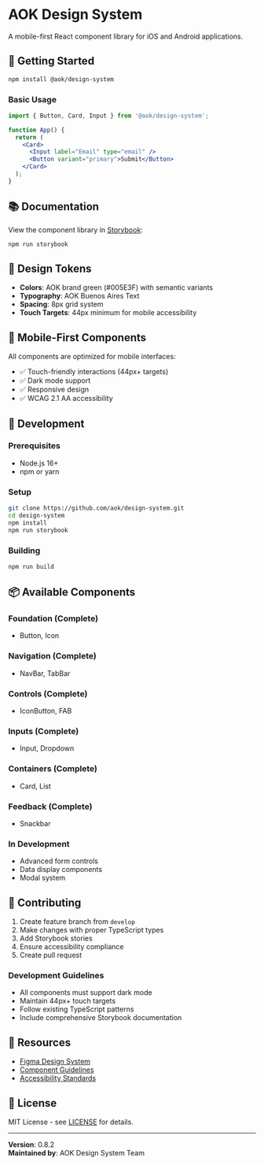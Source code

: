 # AOK Design System

A mobile-first React component library for iOS and Android applications.

## 🚀 Getting Started

```bash
npm install @aok/design-system
```

### Basic Usage

```jsx
import { Button, Card, Input } from '@aok/design-system';

function App() {
  return (
    <Card>
      <Input label="Email" type="email" />
      <Button variant="primary">Submit</Button>
    </Card>
  );
}
```

## 📚 Documentation

View the component library in [Storybook](http://localhost:6006):

```bash
npm run storybook
```

## 🎨 Design Tokens

- **Colors**: AOK brand green (#005E3F) with semantic variants
- **Typography**: AOK Buenos Aires Text
- **Spacing**: 8px grid system
- **Touch Targets**: 44px minimum for mobile accessibility

## 📱 Mobile-First Components

All components are optimized for mobile interfaces:

- ✅ Touch-friendly interactions (44px+ targets)
- ✅ Dark mode support
- ✅ Responsive design
- ✅ WCAG 2.1 AA accessibility

## 🔧 Development

### Prerequisites

- Node.js 16+
- npm or yarn

### Setup

```bash
git clone https://github.com/aok/design-system.git
cd design-system
npm install
npm run storybook
```

### Building

```bash
npm run build
```

## 📦 Available Components

### Foundation (Complete)
- Button, Icon

### Navigation (Complete) 
- NavBar, TabBar

### Controls (Complete)
- IconButton, FAB

### Inputs (Complete)
- Input, Dropdown

### Containers (Complete)
- Card, List

### Feedback (Complete)
- Snackbar

### In Development
- Advanced form controls
- Data display components
- Modal system

## 🤝 Contributing

1. Create feature branch from `develop`
2. Make changes with proper TypeScript types
3. Add Storybook stories
4. Ensure accessibility compliance
5. Create pull request

### Development Guidelines

- All components must support dark mode
- Maintain 44px+ touch targets
- Follow existing TypeScript patterns
- Include comprehensive Storybook documentation

## 📖 Resources

- [Figma Design System](https://figma.com/aok-design-system)
- [Component Guidelines](./docs/guidelines.md)
- [Accessibility Standards](./docs/accessibility.md)

## 📄 License

MIT License - see [LICENSE](./LICENSE) for details.

---

**Version**: 0.8.2  
**Maintained by**: AOK Design System Team
